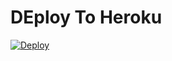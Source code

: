 # DEploy To Heroku
[![Deploy](https://www.herokucdn.com/deploy/button.svg)](https://heroku.com/deploy?template=https://github.com/alfredo59lopezz/Alfredo)
